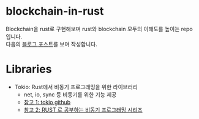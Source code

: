 # blockchain-in-rust
Blockchain을 rust로 구현해보며 rust와 blockchain 모두의 이해도를 높이는 repo 입니다.   
다음의 [블로그 포스트](https://blog.logrocket.com/how-to-build-a-blockchain-in-rust/)를 보며 작성합니다.

# Libraries
- Tokio: Rust에서 비동기 프로그래밍을 위한 라이브러리
  - net, io, sync 등 비동기를 위한 기능 제공
  - [참고 1: tokio github](https://github.com/tokio-rs/tokio)
  - [참고 2: RUST 로 공부하는 비동기 프로그래밍 시리즈](https://velog.io/@pandawithcat/Rust-Tokio%EC%9D%B4%ED%95%B4%ED%95%98%EA%B8%B0)
